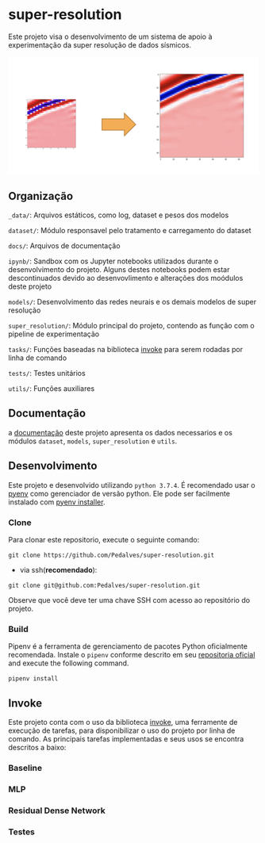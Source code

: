 # super-resolution

Este projeto visa o desenvolvimento de um sistema de apoio à experimentação da super resolução de dados sísmicos. 

![super resolution](docs/imgs/sr-seismic.png)

## Organização

`_data/`: Arquivos estáticos, como log, dataset e pesos dos modelos

`dataset/`: Módulo responsavel pelo tratamento e carregamento do dataset

`docs/`: Arquivos de documentação

`ipynb/`: Sandbox com os Jupyter notebooks utilizados durante o desenvolvimento do projeto. 
Alguns destes notebooks podem estar descontinuados devido ao desenvovlimento e alterações dos moódulos deste projeto

`models/`: Desenvolvimento das redes neurais e os demais modelos de super resolução

`super_resolution/`: Módulo principal do projeto, contendo as função com o pipeline de experimentação 

`tasks/`: Funções baseadas na biblioteca [invoke](http://www.pyinvoke.org/) para serem rodadas por linha de comando

`tests/`: Testes unitários

`utils/`: Funções auxiliares   

## Documentação

a [documentação](docs/README.md) deste projeto apresenta os dados necessarios e os módulos `dataset`, `models`, 
`super_resolution` e `utils`.

## Desenvolvimento

Este projeto e desenvolvido utilizando `python 3.7.4`. É recomendado usar o [pyenv](https://github.com/pyenv/pyenv)
como gerenciador de versão python. Ele pode ser facilmente instalado com [pyenv installer](https://github.com/pyenv/pyenv-installer).

### Clone

Para clonar este repositorio, execute o seguinte comando:

```
git clone https://github.com/Pedalves/super-resolution.git
```

- via ssh(**recomendado**):
```
git clone git@github.com:Pedalves/super-resolution.git
```

Observe que você deve ter uma chave SSH com acesso ao repositório do projeto.

### Build

Pipenv é a ferramenta de gerenciamento de pacotes Python oficialmente recomendada. 
Instale o `pipenv` conforme descrito em seu [repositoria oficial](https://github.com/pypa/pipenv#installation) and execute the following command.

```
pipenv install
``` 

## Invoke

Este projeto conta com o uso da biblioteca [invoke](http://www.pyinvoke.org/), uma ferramente de execução de tarefas, 
para disponibilizar o uso do projeto por linha de comando.
As principais tarefas implementadas e seus usos se encontra descritos a baixo: 


### Baseline


### MLP


### Residual Dense Network


### Testes